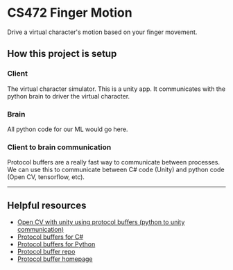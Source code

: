 # CS472 Finger Motion

Drive a virtual character's motion based on your finger movement.

## How this project is setup

### Client

The virtual character simulator. This is a unity app. It communicates with the python brain to driver the virtual character.

### Brain

All python code for our ML would go here.

### Client to brain communication

Protocol buffers are a really fast way to communicate between processes. We can use this to communicate between C# code (Unity) and python code (Open CV, tensorflow, etc).

---

## Helpful resources
- [Open CV with unity using protocol buffers (python to unity communication)](https://www.raywenderlich.com/5475-introduction-to-using-opencv-with-unity)
- [Protocol buffers for C#](https://developers.google.com/protocol-buffers/docs/csharptutorial)
- [Protocol buffers for Python](https://developers.google.com/protocol-buffers/docs/pythontutorial)
- [Protocol buffer repo](https://github.com/protocolbuffers/protobuf)
- [Protocol buffer homepage](https://developers.google.com/protocol-buffers)
